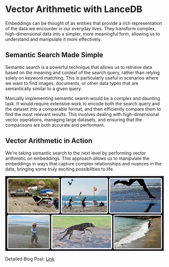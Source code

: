 # Vector Arithmetic with LanceDB

Embeddings can be thought of as entities that provide a rich representation of the data we encounter in our everyday lives. They transform complex, high-dimensional data into a simpler, more meaningful form, allowing us to understand and manipulate it more effectively.

## Semantic Search Made Simple
Semantic search is a powerful technique that allows us to retrieve data based on the meaning and context of the search query, rather than relying solely on keyword matching. This is particularly useful in scenarios where we want to find images, documents, or other data types that are semantically similar to a given query.

Manually implementing semantic search would be a complex and daunting task. It would require extensive work to encode both the search query and the dataset into a comparable format, and then efficiently compare them to find the most relevant results. This involves dealing with high-dimensional vector operations, managing large datasets, and ensuring that the comparisons are both accurate and performant.

## Vector Arithmetic in Action
We're taking semantic search to the next level by performing vector arithmetic on embeddings. This approach allows us to manipulate the embeddings in ways that capture complex relationships and nuances in the data, bringing some truly exciting possibilities to life.

![alt text](<../../assets/vector_arithmetic.png>)

Detailed Blog Post: [Link](https://blog.lancedb.com/vector-arithmetic-with-lancedb-an-intro-to-vector-embeddings/)